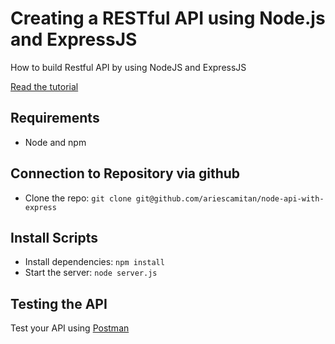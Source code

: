 # Creating a RESTful API using Node.js and ExpressJS

How to build Restful API by using NodeJS and ExpressJS

[Read the tutorial](URL)

## Requirements

- Node and npm

## Connection to Repository via github

- Clone the repo: `git clone git@github.com/ariescamitan/node-api-with-express`

## Install Scripts

- Install dependencies: `npm install`
- Start the server: `node server.js`

## Testing the API
Test your API using [Postman](URL)
